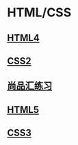 # HTML/CSS
[]()
## [HTML4](file/HTML4/HTML4.md)

## [CSS2](file/CSS2/CSS2.md)

## [尚品汇练习](src/尚品汇练习/index.html)

## [HTML5](file/HTML5/HTML5.md)

## [CSS3](file/CSS3/CSS3.md)
